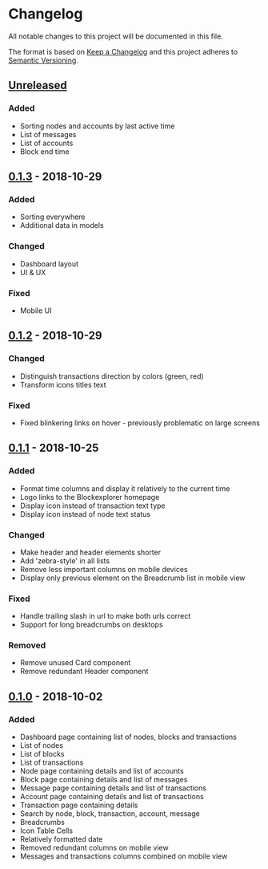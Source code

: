 # Changelog
All notable changes to this project will be documented in this file.

The format is based on [Keep a Changelog](https://keepachangelog.com/en/1.0.0/)
and this project adheres to [Semantic Versioning](https://semver.org/spec/v2.0.0.html).

## [Unreleased]
### Added
- Sorting nodes and accounts by last active time
- List of messages
- List of accounts
- Block end time

## [0.1.3] - 2018-10-29
### Added
- Sorting everywhere
- Additional data in models

### Changed
- Dashboard layout
- UI & UX

### Fixed
- Mobile UI

## [0.1.2] - 2018-10-29
### Changed
- Distinguish transactions direction by colors (green, red)
- Transform icons titles text

### Fixed
- Fixed blinkering links on hover - previously problematic on large screens

## [0.1.1] - 2018-10-25
### Added
- Format time columns and display it relatively to the current time
- Logo links to the Blockexplorer homepage
- Display icon instead of transaction text type
- Display icon instead of node text status

### Changed
- Make header and header elements shorter
- Add 'zebra-style' in all lists
- Remove less important columns on mobile devices
- Display only previous element on the Breadcrumb list in mobile view 

### Fixed
- Handle trailing slash in url to make both urls correct
- Support for long breadcrumbs on desktops 

### Removed
- Remove unused Card component
- Remove redundant Header component

## [0.1.0] - 2018-10-02
### Added
- Dashboard page containing list of nodes, blocks and transactions
- List of nodes
- List of blocks
- List of transactions
- Node page containing details and list of accounts
- Block page containing details and list of messages
- Message page containing details and list of transactions
- Account page containing details and list of transactions
- Transaction page containing details
- Search by node, block, transaction, account, message 
- Breadcrumbs
- Icon Table Cells
- Relatively formatted date
- Removed redundant columns on mobile view
- Messages and transactions columns combined on mobile view 

[Unreleased]: https://github.com/adshares/ads-operator-panel/compare/v0.1.3...HEAD

[0.1.3]: https://github.com/adshares/ads-operator/compare/v0.1.2...v0.1.3
[0.1.2]: https://github.com/adshares/ads-operator/compare/v0.1.1...v0.1.2
[0.1.1]: https://github.com/adshares/ads-operator/compare/v0.1.0...v0.1.1
[0.1.0]: https://github.com/adshares/ads-operator-panel/releases/tag/v0.1.0
